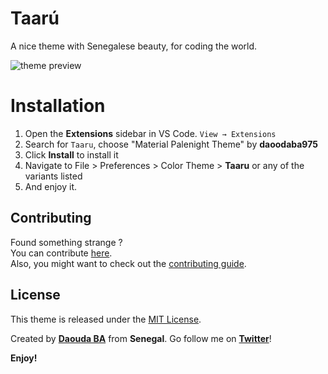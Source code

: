 # Taarú
A nice theme with Senegalese beauty, for coding the world.

![theme preview](https://github.com/Galsen-Dev-LAB/Taaru/blob/master/logo/cover.png)


# Installation
1. Open the **Extensions** sidebar in VS Code. `View → Extensions`
2. Search for `Taaru`, choose "Material Palenight Theme" by **daoodaba975**
3. Click **Install** to install it
4. Navigate to File > Preferences > Color Theme > **Taaru** or any of the variants listed
5. And enjoy it.


## Contributing
Found something strange ? <br>
You can contribute [here](https://github.com/Galsen-Dev-LAB/Taaru/issues). <br>
Also, you might want to check out the [contributing guide](https://github.com/Galsen-Dev-LAB/Taaru/blob/master/Contributing.md).


## License
This theme is released under the [MIT License](https://github.com/Galsen-Dev-LAB/Taaru/blob/master/License.md).

Created by **[Daouda BA](https://github.com/daoodaba975)** from **Senegal**. Go follow me on **[Twitter](https://twitter.com/daoodaba975)**!


**Enjoy!**